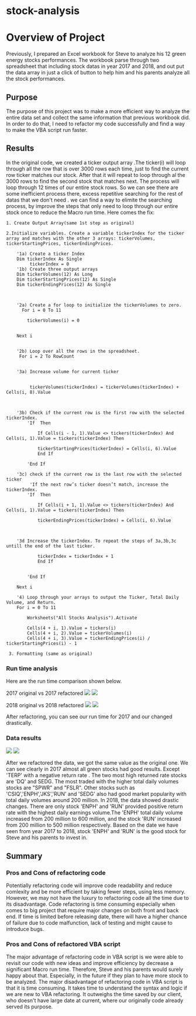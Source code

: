 # stock-analysis
# Overview of Project

Previously, I prepared an Excel workbook for Steve to analyze his 12 green energy stocks performances. The workbook parse through two spreadsheet that including stock datas in year 2017 and 2018, and out put the data array in just a click of button to help him and his parents analyze all the stock performances.

## Purpose

The purpose of this project was to make a more efficient way to analyze the entire data set and collect the same information that previous workbook did. In order to do that, I need to refactor my code successfully and find a way to make the VBA script run faster. 

## Results

In the original code, we created a ticker output array .The ticker(i) will loop through all the row that is over 3000 rows each time, just to find the current row ticker matches our stock.  After that it will repeat to loop through al the 3000 rows to find the second stock that matches next. The process will loop through 12 times of our entire stock rows. So we can see there are some inefficient process there, excess repetitive searching for the rest of datas that we don't need . we can find a way to elimite the searching process, by improve the steps that only need to loop through our entire stock once to reduce the Macro run time. 
Here comes the fix:
```
1. Create Output Array(same 1st step as original)

2.Initialize variables. Create a variable tickerIndex for the ticker array and matches with the other 3 arrays: tickerVolumes, tickerStartingPrices, tickerEndingPrices.

    '1a) Create a ticker Index
    Dim tickerIndex As Single
         tickerIndex = 0
    '1b) Create three output arrays
    Dim tickerVolumes(12) As Long
    Dim tickerStartingPrices(12) As Single
    Dim tickerEndingPrices(12) As Single
    
    
    
    '2a) Create a for loop to initialize the tickerVolumes to zero.
      For i = 0 To 11
      
        tickerVolumes(i) = 0
        
        
    Next i
        
 
    '2b) Loop over all the rows in the spreadsheet.
     For i = 2 To RowCount

     
    '3a) Increase volume for current ticker
         
         
         tickerVolumes(tickerIndex) = tickerVolumes(tickerIndex) + Cells(i, 8).Value
      
        
        
    '3b) Check if the current row is the first row with the selected tickerIndex.
        'If  Then
            
            If Cells(i - 1, 1).Value <> tickers(tickerIndex) And Cells(i, 1).Value = tickers(tickerIndex) Then
            
            tickerStartingPrices(tickerIndex) = Cells(i, 6).Value
            End If
            
        'End If
        
    '3c) check if the current row is the last row with the selected ticker
         'If the next row’s ticker doesn’t match, increase the tickerIndex.
        'If  Then
            
            If Cells(i + 1, 1).Value <> tickers(tickerIndex) And Cells(i, 1).Value = tickers(tickerIndex) Then
            
            tickerEndingPrices(tickerIndex) = Cells(i, 6).Value
            
            

    '3d Increase the tickerIndex. To repeat the steps of 3a,3b,3c untill the end of the last ticker.
           
            tickerIndex = tickerIndex + 1
            End If
            
            
        'End If
    
    Next i
    
    '4) Loop through your arrays to output the Ticker, Total Daily Volume, and Return.
    For i = 0 To 11
        
        Worksheets("All Stocks Analysis").Activate
        
        Cells(4 + i, 1).Value = tickers(i)
        Cells(4 + i, 2).Value = tickerVolumes(i)
        Cells(4 + i, 3).Value = tickerEndingPrices(i) / tickerStartingPrices(i) - 1

 3. Formatting (same as original)       
```



### Run time analysis
Here are the run time comparison shown below.

2017 original vs 2017 refactored
![](resource/1-2017.png)
![](resource/2-2017.png)


2018 original vs 2018 refactored
![](resource/1-2018.png)
![](resource/1-2018.png)

After refactoring, you can see our run time for 2017 and our changed drastically. 


### Data results 


![](resource/stock2017.png)
![](resource/stock2018.png)


After we refactored the data, we got the same value as the original one. We can see clearly in 2017 almost all green stocks had  good results. Except 'TERP' with a negative return rate . The two most high returned rate stocks are 'DQ' and SEDG. The most traded with the higher total daily volumes stocks are "SPWR" and "FSLR". Other stocks such as 'CSIQ','ENPH','JKS','RUN' and 'SEDG' also had good market popularity with total daily volumes around 200 million.
In 2018, the data showed drastic changes. There are only stock 'ENPH' and 'RUN' provided positive return rate with the highest daily earnings volume.The 'ENPH' total daily volume increased from 200 million to 600 million, and  the stock 'RUN' increased from 200 million to 500 million respectively.
Based on the date we have seen from year 2017 to 2018, stock 'ENPH' and 'RUN' is the good stock for Steve and his parents to invest in.





## Summary

### Pros and Cons of refactoring code

Potentially refactoring code will improve code readability and reduce comlexity and be more efficient by taking fewer steps, using less memory. 
However, we may not have the luxury to refactoring code all the time due to its disadvantage. Code refactoring is time consuming especially when comes to big project that require major changes on both front and back end. If time is limited before releasing date, there will have a higher chance of failure due to code malfunction, lack of testing  and might cause to introduce bugs.


### Pros and Cons of refactored VBA script 
The major advantage of refactoring code in VBA script is we were able to revisit our code with new ideas and improve efficiency by decrease a significant Macro run time. Therefore, Steve and his parents would surely happy about that. Especially, in the future if they plan to have more stock to be analyzed.
The major disadvantage of refactoring code in VBA script is that it is time consuming. It takes time to understand the syntax and logic if we are new to VBA refactoring. It outweighs the time saved by our client, who doesn't have large date at current, where our originally code already served its purpose.